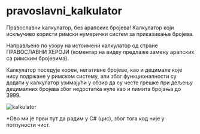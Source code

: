 # pravoslavni_kalkulator
Православни kалкулатор, без арапских бројева!
Калкулатор који искључиво користи римски нумерички систем за приказивање бројева.

Направљено по узору на истоимени калкулатор од стране ПРАВОСЛАВНИ ХЕРОЈИ (коментар на видеу предлаже замену арапских са римским бројевима).

Калкулатор поседује корен, негативне бројеве, као и децимале које нису подржане у римском систему, али због функционалности су додати у калкулатор узимајући у обзир
да су честе грешке при дељењу децималних бројева због недостатка нуле као и лимита бројања до 3999.

![kalkulator](https://user-images.githubusercontent.com/87620691/139666199-c81913cd-bc1b-442c-bb04-97f616e60028.png)

*Ово ми је први пут да радим у C# (цис), због тога код није у потпуности чист.
